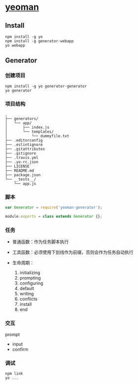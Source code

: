 # [yeoman](https://yeoman.iocd)

## Install

```shell
npm install -g yo
npm install -g generator-webapp
yo webapp
```

## Generator

### 创建项目

```shell
npm install -g yo generator-generator
yo generator
```

### 项目结构

```shell
.
├── generators/
│   └── app/
│       ├── index.js
│       └── templates/
│           └── dummyfile.txt
├── .editorconfig
├── .eslintignore
├── .gitattributes
├── .gitignore
├── .travis.yml
├── .yo-rc.json
├── LICENSE
├── README.md
├── package.json
└── __tests__/
    └── app.js
```

### 脚本

```js
var Generator = require('yeoman-generator');

module.exports = class extends Generator {};
```


### 任务

- 普通函数：作为任务脚本执行
- 工具函数：必须使用下划线作为前缀，否则会作为任务自动执行
- 生命周期：

    1. initializing
    2. prompting
    3. configuring
    4. default
    5. writing
    6. conflicts
    7. install
    8. end

### 交互

prompt

- input
- confirm

### 调试

```shell
npm link
yo ...
```
